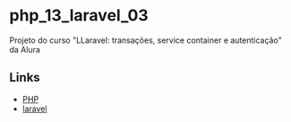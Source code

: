 # php_13_laravel_03

Projeto do curso "LLaravel: transações, service container e autenticação" da Alura

## Links

- [PHP](https://www.php.net/)
- [laravel](https://laravel.com/)
